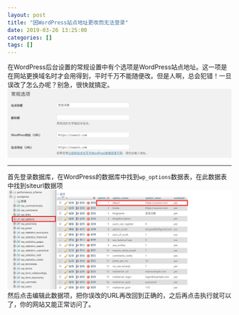 ```yaml
---
layout: post
title: "因WordPress站点地址更改而无法登录"
date: 2019-03-26 13:25:00
categories: []
tags: []
---
```

在WordPress后台设置的常规设置中有个选项是WordPress站点地址。这一项是在网站更换域名时才会用得到，平时千万不能随便改。但是人啊，总会犯错！一旦误改了怎么办呢？别急，很快就搞定。<!--more-->
![](/img/000d/000d-1.png)

------------

首先登录数据库，在WordPress的数据库中找到`wp_options`数据表，在此数据表中找到siteurl数据项
![](/img/000d/000d-2.png)
然后点击编辑此数据项，把你误改的URL再改回到正确的，之后再点击执行就可以了，你的网站又能正常访问了。